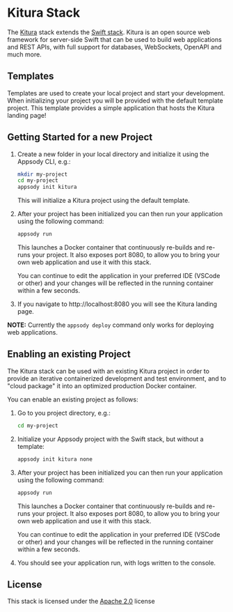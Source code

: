 # Kitura Stack

The [Kitura](https://kitura.io) stack extends the [Swift stack](../swift/README.md).  Kitura is an open source web framework for server-side Swift that can be used to build web applications and REST APIs, with full support for databases, WebSockets, OpenAPI and much more.

## Templates

Templates are used to create your local project and start your development. When initializing your project you will be provided with the default template project. This template provides a simple application that hosts the Kitura landing page!

## Getting Started for a new Project

1. Create a new folder in your local directory and initialize it using the Appsody CLI, e.g.:

    ```bash
    mkdir my-project
    cd my-project
    appsody init kitura
    ```
    This will initialize a Kitura project using the default template.

2. After your project has been initialized you can then run your application using the following command:

    ```bash
    appsody run
    ```

    This launches a Docker container that continuously re-builds and re-runs your project. It also exposes port 8080, to allow you to bring your own web application and use it with this stack.

    You can continue to edit the application in your preferred IDE (VSCode or other) and your changes will be reflected in the running container within a few seconds.

3. If you navigate to http://localhost:8080 you will see the Kitura landing page.

**NOTE:** Currently the `appsody deploy` command only works for deploying web applications.

## Enabling an existing Project

The Kitura stack can be used with an existing Kitura project in order to provide an iterative containerized development and test environment, and to "cloud package" it into an optimized production Docker container.

You can enable an existing project as follows:

1. Go to you project directory, e.g.:

    ```bash
    cd my-project
    ```

2. Initialize your Appsody project with the Swift stack, but without a template:

    ```bash
    appsody init kitura none
    ```

3. After your project has been initialized you can then run your application using the following command:

    ```bash
    appsody run
    ```

    This launches a Docker container that continuously re-builds and re-runs your project. It also exposes port 8080, to allow you to bring your own web application and use it with this stack.

    You can continue to edit the application in your preferred IDE (VSCode or other) and your changes will be reflected in the running container within a few seconds.

3. You should see your application run, with logs written to the console.

## License

This stack is licensed under the [Apache 2.0](./image/LICENSE) license
